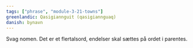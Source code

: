 ```yaml
---
tags: ["phrase", "module-3-21-towns"]
greenlandic: Qasigiannguit (qasigiannguaq)
danish: bynavn
---
```

Svag nomen. Det er et flertalsord, endelser skal sættes på ordet i parentes.
